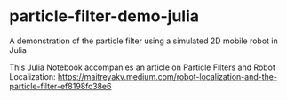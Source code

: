 # particle-filter-demo-julia
A demonstration of the particle filter using a simulated 2D mobile robot in Julia

This Julia Notebook accompanies an article on Particle Filters and Robot Localization: 
https://maitreyakv.medium.com/robot-localization-and-the-particle-filter-ef8198fc38e6
